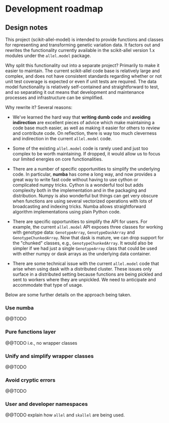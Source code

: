 # Development roadmap

## Design notes

This project (scikit-allel-model) is intended to provide functions and
classes for representing and transforming genetic variation data. It
factors out and rewrites the functionality currently available in the
scikit-allel version 1.x modules under the `allel.model` package.

Why split this functionality out into a separate project? Primarily to
make it easier to maintain. The current scikit-allel code base is
relatively large and complex, and does not have consistent standards
regarding whether or not unit test coverage is expected or even if
unit tests are required. The data model functionality is relatively
self-contained and straightforward to test, and so separating it out
means that development and maintenance processes and infrastructure
can be simplified.

Why rewrite it? Several reasons:

* We've learned the hard way that **writing dumb code** and **avoiding
  indirection** are excellent pieces of advice which make maintaining
  a code base much easier, as well as making it easier for others to
  review and contribute code. On reflection, there is way too much
  cleverness and indirection in the current `allel.model` code.
  
* Some of the existing `allel.model` code is rarely used and just too
  complex to be worth maintaining. If dropped, it would allow us to
  focus our limited energies on core functionalities.
  
* There are a number of specific opportunities to simplify the
  underlying code. In particular, **numba** has come a long way, and
  now provides a great way to write fast code without having to use
  cython or complicated numpy tricks. Cython is a wonderful tool but
  adds complexity both in the implementation and in the packaging and
  distribution. Numpy is also wonderful but things can get very
  obscure when functions are using several vectorized operations with
  lots of broadcasting and indexing tricks. Numba allows
  straightforward algorithm implementations using plain Python code.
  
* There are specific opportunities to simplify the API for users. For
  example, the current `allel.model` API exposes three classes for
  working with genotype data: `GenotypeArray`, `GenotypeDaskArray` and
  `GenotypeChunkedArray`. Now that dask is mature, we can drop support
  for the "chunked" classes, e.g., `GenotypeChunkedArray`. It would
  also be simpler if we had just a single `GenotypeArray` class that
  could be used with either numpy or dask arrays as the underlying
  data container.
  
* There are some technical issue with the current `allel.model` code
  that arise when using dask with a distributed cluster. These issues
  only surface in a distributed setting because functions are being
  pickled and sent to workers where they are unpickled. We need to
  anticipate and accommodate that type of usage.

Below are some further details on the approach being taken.

### Use numba

@@TODO

### Pure functions layer

@@TODO i.e., no wrapper classes

### Unify and simplify wrapper classes

@@TODO

### Avoid cryptic errors

@@TODO

### User and developer namespaces

@@TODO explain how `allel` and `skallel` are being used.
